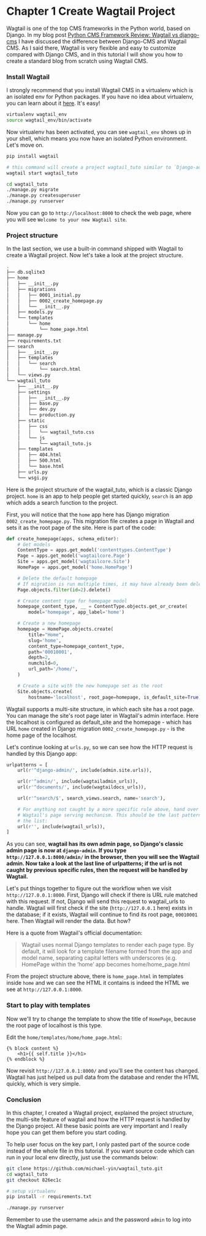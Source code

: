 # Chapter 1 Create Wagtail Project

Wagtail is one of the top CMS frameworks in the Python world, based on Django. In my blog post [Python CMS Framework Review: Wagtail vs django-cms](https://blog.michaelyin.info/2017/06/19/python-cms-framework-review-wagtail-vs-django-cms/) I have discussed the difference between Django-CMS and Wagtail CMS. As I said there, Wagtail is very flexible and easy to customize compared with Django CMS, and in this tutorial I will show you how to create a standard blog from scratch using Wagtail CMS.

### Install Wagtail

I strongly recommend that you install Wagtail CMS in a virtualenv which is an isolated env for Python packages. If you have no idea about virtualenv, you can learn about it [here](https://virtualenv.pypa.io/en/stable/). It's easy!

```bash
virtualenv wagtail_env
source wagtail_env/bin/activate
```

Now virtualenv has been activated, you can see `wagtail_env` shows up in your shell, which means you now have an isolated Python environment. Let's move on. 

```bash
pip install wagtail

# this command will create a project wagtail_tuto similar to `Django-admin startproject`
wagtail start wagtail_tuto

cd wagtail_tuto
./manage.py migrate
./manage.py createsuperuser
./manage.py runserver
```

Now you can go to `http://localhost:8000` to check the web page, where you will see `Welcome to your new Wagtail site`.

### Project structure

In the last section, we use a built-in command shipped with Wagtail to create a Wagtail project. Now let's take a look at the project structure.

```bash
.
├── db.sqlite3
├── home
│   ├── __init__.py
│   ├── migrations
│   │   ├── 0001_initial.py
│   │   ├── 0002_create_homepage.py
│   │   └── __init__.py
│   ├── models.py
│   └── templates
│       └── home
│           └── home_page.html
├── manage.py
├── requirements.txt
├── search
│   ├── __init__.py
│   ├── templates
│   │   └── search
│   │       └── search.html
│   └── views.py
└── wagtail_tuto
    ├── __init__.py
    ├── settings
    │   ├── __init__.py
    │   ├── base.py
    │   ├── dev.py
    │   └── production.py
    ├── static
    │   ├── css
    │   │   └── wagtail_tuto.css
    │   └── js
    │       └── wagtail_tuto.js
    ├── templates
    │   ├── 404.html
    │   ├── 500.html
    │   └── base.html
    ├── urls.py
    └── wsgi.py
```

Here is the project structure of the wagtail_tuto, which is a classic Django project. `home` is an app to help people get started quickly, `search` is an app which adds a search function to the project.

First, you will notice that the `home` app here has Django migration `0002_create_homepage.py`. This migration file creates a page in Wagtail and sets it as the root page of the site. Here is part of the code:

```python
def create_homepage(apps, schema_editor):
    # Get models
    ContentType = apps.get_model('contenttypes.ContentType')
    Page = apps.get_model('wagtailcore.Page')
    Site = apps.get_model('wagtailcore.Site')
    HomePage = apps.get_model('home.HomePage')

    # Delete the default homepage
    # If migration is run multiple times, it may have already been deleted
    Page.objects.filter(id=2).delete()

    # Create content type for homepage model
    homepage_content_type, __ = ContentType.objects.get_or_create(
        model='homepage', app_label='home')

    # Create a new homepage
    homepage = HomePage.objects.create(
        title="Home",
        slug='home',
        content_type=homepage_content_type,
        path='00010001',
        depth=2,
        numchild=0,
        url_path='/home/',
    )

    # Create a site with the new homepage set as the root
    Site.objects.create(
        hostname='localhost', root_page=homepage, is_default_site=True)
```

Wagtail supports a multi-site structure, in which each site has a root page. You can manage the site's root page later in Wagtail's admin interface. Here the localhost is configured as default_site and the homepage - which has URL `home` created in Django migration `0002_create_homepage.py` - is the home page of the localhost.

Let's continue looking at `urls.py`, so we can see how the HTTP request is handled by this Django app:

```python
urlpatterns = [
    url(r'^django-admin/', include(admin.site.urls)),

    url(r'^admin/', include(wagtailadmin_urls)),
    url(r'^documents/', include(wagtaildocs_urls)),

    url(r'^search/$', search_views.search, name='search'),

    # For anything not caught by a more specific rule above, hand over to
    # Wagtail's page serving mechanism. This should be the last pattern in
    # the list:
    url(r'', include(wagtail_urls)),
]
```

As you can see, **wagtail has its own admin page, so Django's classic admin page is now at `django-admin`. If you type `http://127.0.0.1:8000/admin/` in the browser, then you will see the Wagtail admin. Now take a look at the last line of urlpatterns; if the url is not caught by previous specific rules, then the request will be handled by Wagtail.**

Let's put things together to figure out the workflow when we visit `http://127.0.0.1:8000`. First, Django will check if there is URL rule matched with this request. If not, Django will send this request to wagtail_urls to handle. Wagtail will first check if the site (`http://127.0.0.1` here) exists in the database; if it exists, Wagtail will continue to find its root page, `00010001` here. Then Wagtail will render the data. But how?

Here is a quote from Wagtail's official documentation:

> Wagtail uses normal Django templates to render each page type. By default, it will look for a template filename formed from the app and model name, separating capital letters with underscores (e.g. HomePage within the ‘home’ app becomes home/home_page.html

From the project structure above, there is `home_page.html` in templates inside `home` and we can see the HTML it contains is indeed the HTML we see at `http://127.0.0.1:8000`. 

### Start to play with templates

Now we'll try to change the template to show the title of `HomePage`, because the root page of localhost is this type. 

Edit the `home/templates/home/home_page.html`:

```django
{% block content %}
    <h1>{{ self.title }}</h1>
{% endblock %}
```

Now revisit `http://127.0.0.1:8000/` and you'll see the content has changed. Wagtail has just helped us pull data from the database and render the HTML quickly, which is very simple. 

### Conclusion

In this chapter, I created a Wagtail project, explained the project structure, the multi-site feature of wagtail and how the HTTP request is handled by the Django project. All these basic points are very important and I really hope you can get them before you start coding. 

To help user focus on the key part, I only pasted part of the source code instead of the whole file in this tutorial. If you want source code which can run in your local env directly, just use the commands below:

```bash
git clone https://github.com/michael-yin/wagtail_tuto.git
cd wagtail_tuto
git checkout 826ec1c

# setup virtualenv
pip install -r requirements.txt

./manage.py runserver
```

Remember to use the username `admin` and the password `admin` to log into the Wagtail admin page.
